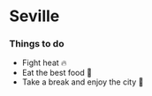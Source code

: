 # Seville

### Things to do
- Fight heat :fire:
- Eat the best food :fork_and_knife:
- Take a break and enjoy the city :dancers:
